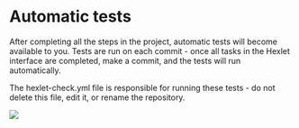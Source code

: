 # Automatic tests

After completing all the steps in the project, automatic tests will become available to you. Tests are run on each commit - once all tasks in the Hexlet interface are completed, make a commit, and the tests will run automatically.

The hexlet-check.yml file is responsible for running these tests - do not delete this file, edit it, or rename the repository.

<a href="https://codeclimate.com/github/nazarisabbot/backend-project-44/maintainability"><img src="https://api.codeclimate.com/v1/badges/6ed0fd9d1c21ece9fd69/maintainability" /></a>
